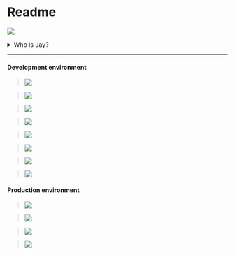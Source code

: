 # Readme

[![](https://github-readme-stats.vercel.app/api?username=nouo123&show_icons=true&hide=stars,prs&hide_title=true&theme=cobalt&hide_border=true)](https://github.com/nouo123/)

<details>
<summary>Who is Jay?</summary>

> He advocates fairness and peace.
>
> > He is a perfectionist.
>
> > He comes from a small city in the East.
>
> > He firmly believes that only pay can have return.

</details>

---

#### Development environment

> [![](https://img.shields.io/badge/macOS_Catalina-grey?logo=Apple&labelColor=ccc&logoColor=grey&style=flat-square)](https://apple.com/)

> [![](https://img.shields.io/badge/iterm2-999?logo=PowerShell&labelColor=ccc&logoColor=999&style=flat-square)](https://iterm2.com)

> [![](https://img.shields.io/badge/Oh_My_Zsh-090?logo=Plex&labelColor=ccc&logoColor=090&style=flat-square)](https://ohmyz.sh)

> [![](https://img.shields.io/badge/Visual_Studio_Code-blue?logo=Visual-Studio-Code&labelColor=ccc&logoColor=blue&style=flat-square)](https://code.visualstudio.com)

> [![](https://img.shields.io/badge/Google_Chrome-orange?logo=Google-Chrome&labelColor=ccc&logoColor=orange&style=flat-square)](https://code.visualstudio.com)

> [![](https://img.shields.io/badge/Vue.js-4FC08D?logo=Vue.js&labelColor=ccc&logoColor=4FC08D&style=flat-square)](https://code.visualstudio.com)

> [![](https://img.shields.io/badge/Element_ui-409eff?logo=Embarcadero&labelColor=ccc&logoColor=409eff&style=flat-square)](https://code.visualstudio.com)

> [![](https://img.shields.io/badge/N-Nouo_Editor-grey?labelColor=ccc&style=flat-square)](https://github.com/minrang/nouo-editor)

#### Production environment

> [![](https://img.shields.io/badge/Debian_stable-903?logo=Debian&labelColor=ccc&logoColor=903&style=flat-square)](https://debian.org)

> [![](https://img.shields.io/badge/HAProxy-green?logo=StackShare&labelColor=ccc&logoColor=green&style=flat-square)](https://debian.org)

> [![](https://img.shields.io/badge/PostgreSQL-blue?logo=PostgreSQL&labelColor=ccc&logoColor=blue&style=flat-square)](https://postgresql.org)

> [![](https://img.shields.io/badge/N-Nouo-grey?labelColor=ccc&style=flat-square)](https://github.com/minrang/nouo)
